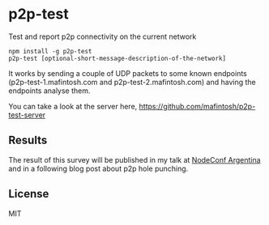 # p2p-test

Test and report p2p connectivity on the current network

```
npm install -g p2p-test
p2p-test [optional-short-message-description-of-the-network]
```

It works by sending a couple of UDP packets to some known endpoints (p2p-test-1.mafintosh.com and p2p-test-2.mafintosh.com)
and having the endpoints analyse them.

You can take a look at the server here, https://github.com/mafintosh/p2p-test-server

## Results

The result of this survey will be published in my talk at [NodeConf Argentina](https://2016.nodeconf.com.ar) and in a following blog post about p2p hole punching.

## License

MIT

